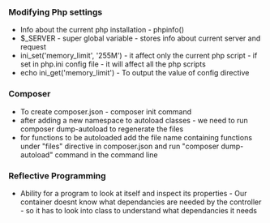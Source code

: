 ### Modifying Php settings

- Info about the current php installation - phpinfo()
- $\_SERVER - super global variable - stores info about current server and request
- ini_set('memory_limit', '255M') - it affect only the current php script - if set in php.ini config file - it will affect all the php scripts
- echo ini_get('memory_limit') - To output the value of config directive

### Composer

- To create composer.json - composer init command
- after adding a new namespace to autoload classes - we need to run composer dump-autoload to regenerate the files
- for functions to be autoloaded add the file name containing functions under "files" directive in composer.json and run "composer dump-autoload" command in the command line

### Reflective Programming

- Ability for a program to look at itself and inspect its properties - Our container doesnt know what dependancies are needed by the controller - so it has to look into class to understand what dependancies it needs

